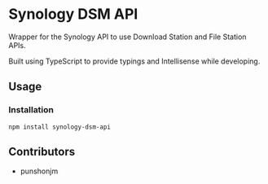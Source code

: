 # Synology DSM API

Wrapper for the Synology API to use Download Station and File Station APIs.

Built using TypeScript to provide typings and Intellisense while developing.

## Usage

### Installation

```
npm install synology-dsm-api
```

## Contributors

- punshonjm
